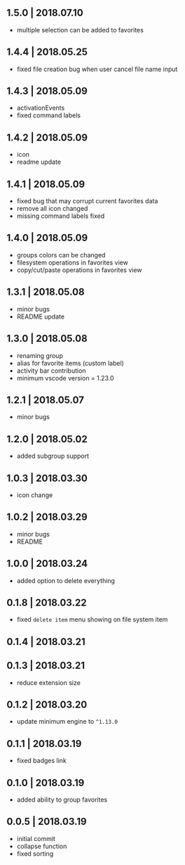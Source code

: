 ## 1.5.0 | 2018.07.10

- multiple selection can be added to favorites

## 1.4.4 | 2018.05.25

- fixed file creation bug when user cancel file name input

## 1.4.3 | 2018.05.09

- activationEvents
- fixed command labels

## 1.4.2 | 2018.05.09

- icon
- readme update

## 1.4.1 | 2018.05.09

- fixed bug that may corrupt current favorites data
- remove all icon changed
- missing command labels fixed

## 1.4.0 | 2018.05.09

- groups colors can be changed
- filesystem operations in favorites view
- copy/cut/paste operations in favorites view

## 1.3.1 | 2018.05.08

- minor bugs
- README update

## 1.3.0 | 2018.05.08

- renaming group
- alias for favorite items (custom label)
- activity bar contribution
- minimum vscode version = 1.23.0

## 1.2.1 | 2018.05.07

- minor bugs

## 1.2.0 | 2018.05.02

- added subgroup support


## 1.0.3 | 2018.03.30

- icon change

## 1.0.2 | 2018.03.29

- minor bugs
- README

## 1.0.0 | 2018.03.24

- added option to delete everything

## 0.1.8 | 2018.03.22

- fixed `delete item` menu showing on file system item

## 0.1.4 | 2018.03.21

## 0.1.3 | 2018.03.21

- reduce extension size 

## 0.1.2 | 2018.03.20

- update minimum engine to `^1.13.0`

## 0.1.1 | 2018.03.19

- fixed badges link

## 0.1.0 | 2018.03.19

- added ability to group favorites


## 0.0.5 | 2018.03.19

- initial commit
- collapse function 
- fixed sorting
